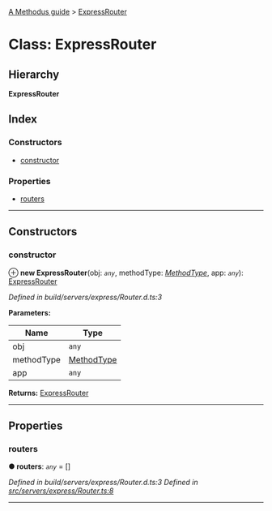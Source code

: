 [A Methodus guide](../README.md) > [ExpressRouter](../classes/expressrouter.md)

# Class: ExpressRouter

## Hierarchy

**ExpressRouter**

## Index

### Constructors

* [constructor](expressrouter.md#constructor)

### Properties

* [routers](expressrouter.md#routers)

---

## Constructors

<a id="constructor"></a>

###  constructor

⊕ **new ExpressRouter**(obj: *`any`*, methodType: *[MethodType](../enums/methodtype.md)*, app: *`any`*): [ExpressRouter](expressrouter.md)

*Defined in build/servers/express/Router.d.ts:3*

**Parameters:**

| Name | Type |
| ------ | ------ |
| obj | `any` |
| methodType | [MethodType](../enums/methodtype.md) |
| app | `any` |

**Returns:** [ExpressRouter](expressrouter.md)

___

## Properties

<a id="routers"></a>

###  routers

**● routers**: *`any`* =  []

*Defined in build/servers/express/Router.d.ts:3*
*Defined in [src/servers/express/Router.ts:8](https://github.com/nodulusteam/methodus.dev/blob/c7705c6/src/servers/express/Router.ts#L8)*

___


